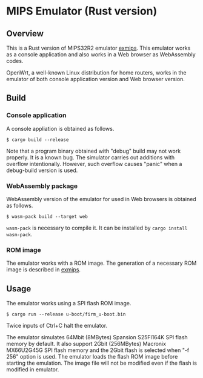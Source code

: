 # MIPS Emulator (Rust version)

## Overview

This is a Rust version of MIPS32R2 emulator [exmips](https://github.com/nkito/exmips "exmips").
This emulator works as a console application and also works in a Web browser as WebAssembly codes.

OpenWrt, a well-known Linux distribution for home routers, works in the emulator of both console application version and Web browser version.

## Build

### Console application
A console appliation is obtained as follows.
```
$ cargo build --release
```
Note that a program binary obtained with "debug" build may not work properly. It is a known bug.
The simulator carries out additions with overflow intentionally. However, such overflow causes "panic" when a debug-build version is used.

### WebAssembly package
WebAssembly version of the emulator for used in Web browsers is obtained as follows.
```
$ wasm-pack build --target web
```
``wasm-pack`` is necessary to compile it. It can be installed by ``cargo install wasm-pack``. 

### ROM image

The emulator works with a ROM image. The generation of a necessary ROM image is described in [exmips](https://github.com/nkito/exmips "exmips").

## Usage

The emulator works using a SPI flash ROM image.

```
$ cargo run --release u-boot/firm_u-boot.bin
```
Twice inputs of Ctrl+C halt the emulator.

The emulator simulates 64Mbit (8MBytes) Spansion S25Fl164K SPI flash memory by default. 
It also support 2Gbit (256MBytes) Macronix MX66U2G45G SPI flash memory and the 2Gbit flash is selected when "-f 256" option is used. 
The emulator loads the flash ROM image before starting the emulation. 
The image file will not be modified even if the flash is modified in emulator.

